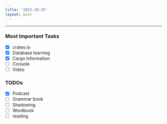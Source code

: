 ```yaml
---
title: '2023-10-29'
layout: post
---
```


---

### Most Important Tasks

- [x] crates.io
- [x] Database learning
- [x] Cargo Information
- [ ] Console
- [ ] Video

### TODOs

- [x] Podcast
- [ ] Grammar book
- [ ] Shadowing
- [ ] Wordbook
- [ ] reading

